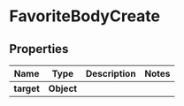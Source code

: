 
# FavoriteBodyCreate

## Properties
Name | Type | Description | Notes
------------ | ------------- | ------------- | -------------
**target** | **Object** |  | 



